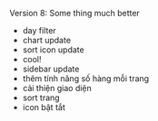 
Version 8: Some thing much better
- day filter
- chart update
- sort icon update
- cool!
- sidebar update
- thêm tính năng số hàng mỗi trang
- cải thiện giao diện
- sort trang
- icon bật tắt
